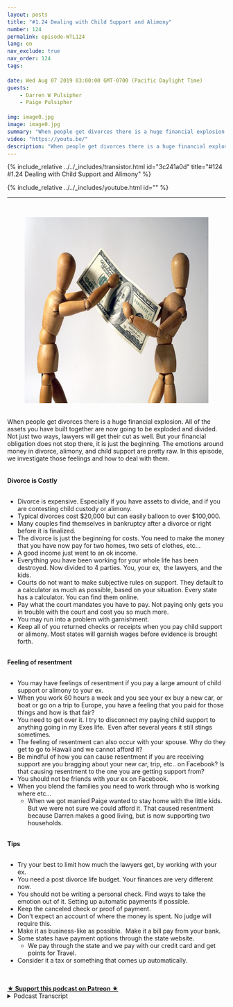 ```yaml
---
layout: posts
title: "#1.24 Dealing with Child Support and Alimony"
number: 124
permalink: episode-WTL124
lang: en
nav_exclude: true
nav_order: 124
tags:

date: Wed Aug 07 2019 03:00:00 GMT-0700 (Pacific Daylight Time)
guests:
    - Darren W Pulsipher
    - Paige Pulsipher

img: image0.jpg
image: image0.jpg
summary: "When people get divorces there is a huge financial explosion. All of the assets you have built together are now going to be exploded and divided. Not just two ways, lawyers will get their cut as well. But your financial obligation does not stop there, it is just the beginning. The emotions around money in  divorce, alimony, and child support are pretty raw. In this episode, we investigate those feelings and how to deal with them."
video: "https://youtu.be/"
description: "When people get divorces there is a huge financial explosion. All of the assets you have built together are now going to be exploded and divided. Not just two ways, lawyers will get their cut as well. But your financial obligation does not stop there, it is just the beginning. The emotions around money in  divorce, alimony, and child support are pretty raw. In this episode, we investigate those feelings and how to deal with them."
---
```


<div>
{% include_relative ../../_includes/transistor.html id="3c241a0d" title="#124 #1.24 Dealing with Child Support and Alimony" %}

{% include_relative ../../_includes/youtube.html id="" %}
</div>

---

<html><head></head><body><div><a href="https://1.bp.blogspot.com/-Wf6J2HJV23U/XUjRGadJAHI/AAAAAAAFB0U/Y9Kp2Bi-8D0fGYdOJlfRDePcsRrAf9ViQCLcBGAs/s1600/alimony.jpg"><br></a><figure data-trix-attachment="{&quot;contentType&quot;:&quot;image&quot;,&quot;height&quot;:429,&quot;url&quot;:&quot;https://1.bp.blogspot.com/-Wf6J2HJV23U/XUjRGadJAHI/AAAAAAAFB0U/Y9Kp2Bi-8D0fGYdOJlfRDePcsRrAf9ViQCLcBGAs/s640/alimony.jpg&quot;,&quot;width&quot;:640}" data-trix-content-type="image" class="attachment attachment--preview"><img src="./image0.jpg" width="640" height="429"><figcaption class="attachment__caption"></figcaption></figure></div><div><br></div><div>When people get divorces there is a huge financial explosion. All of the assets you have built together are now going to be exploded and divided. Not just two ways, lawyers will get their cut as well. But your financial obligation does not stop there, it is just the beginning. The emotions around money in divorce, alimony, and child support are pretty raw. In this episode, we investigate those feelings and how to deal with them.</div><div><br></div><div><strong><br>Divorce is Costly<br></strong><br></div><ul><li>Divorce is expensive. Especially if you have assets to divide, and if you are contesting child custody or alimony.&nbsp;</li><li>Typical divorces cost $20,000 but can easily balloon to over $100,000.</li><li>Many couples find themselves in bankruptcy after a divorce or right before it is finalized.</li><li>The divorce is just the beginning for costs. You need to make the money that you have now pay for two homes, two sets of clothes, etc...</li><li>A good income just went to an ok income.</li><li>Everything you have been working for your whole life has been destroyed. Now divided to 4 parties. You, your ex,&nbsp; the lawyers, and the kids.&nbsp;</li><li>Courts do not want to make subjective rules on support. They default to a calculator as much as possible, based on your situation. Every state has a calculator. You can find them online.</li><li>Pay what the court mandates you have to pay. Not paying only gets you in trouble with the court and cost you so much more.</li><li>You may run into a problem with garnishment.&nbsp;</li><li>Keep all of you returned checks or receipts when you pay child support or alimony. Most states will garnish wages before evidence is brought forth.</li></ul><div><strong><br>Feeling of resentment<br></strong><br></div><ul><li>You may have feelings of resentment if you pay a large amount of child support or alimony to your ex.&nbsp;</li><li>When you work 60 hours a week and you see your ex buy a new car, or boat or go on a trip to Europe, you have a feeling that you paid for those things and how is that fair?</li><li>You need to get over it. I try to disconnect my paying child support to anything going in my Exes life.&nbsp; Even after several years it still stings sometimes.</li><li>The feeling of resentment can also occur with your spouse. Why do they get to go to Hawaii and we cannot afford it?</li><li>Be mindful of how you can cause resentment if you are receiving support are you bragging about your new car, trip, etc.. on Facebook? Is that causing resentment to the one you are getting support from?&nbsp;</li><li>You should not be friends with your ex on Facebook.&nbsp;</li><li>When you blend the families you need to work through who is working where etc...<ul><li>When we got married Paige wanted to stay home with the little kids. But we were not sure we could afford it. That caused resentment because Darren makes a good living, but is now supporting two households.</li></ul></li></ul><div><strong><br>Tips&nbsp;<br></strong><br></div><ul><li>Try your best to limit how much the lawyers get, by working with your ex.</li><li>You need a post divorce life budget. Your finances are very different now.</li><li>You should not be writing a personal check. Find ways to take the emotion out of it. Setting up automatic payments if possible.&nbsp;</li><li>Keep the canceled check or proof of payment.</li><li>Don't expect an account of where the money is spent. No judge will require this.</li><li>Make it as business-like as possible.&nbsp; Make it a bill pay from your bank.</li><li>Some states have payment options through the state website.<ul><li>We pay through the state and we pay with our credit card and get points for Travel.</li></ul></li><li>Consider it a tax or something that comes up automatically.</li></ul><div><br><br></div>
<strong>
  <a href="https://www.patreon.com/wheresthelemonade" target="_donate" rel="payment" title="★ Support this podcast on Patreon ★">★ Support this podcast on Patreon ★</a>
</strong></body></html>

<details>
<summary> Podcast Transcript </summary>

<p></p>

</details>
